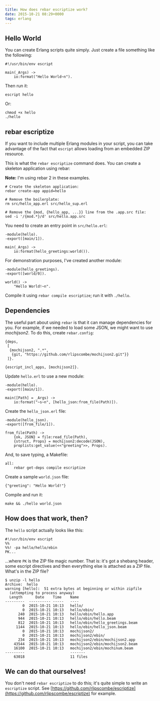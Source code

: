 ```yaml
---
title: How does rebar escriptize work?
date: 2015-10-21 08:29+0000
tags: erlang
---
```


## Hello World

You can create Erlang scripts quite simply. Just create a file something like the following:

    #!/usr/bin/env escript

    main(_Args) ->
        io:format("Hello World~n").

Then run it:

    escript hello

Or:

    chmod +x hello
    ./hello

## rebar escriptize

If you want to include multiple Erlang modules in your script, you can take
advantage of the fact that `escript` allows loading from an embedded ZIP
resource.

This is what the `rebar escriptize` command does. You can create a skeleton application using rebar:

**Note:** I'm using rebar 2 in these examples.

    # Create the skeleton application:
    rebar create-app appid=hello

    # Remove the boilerplate:
    rm src/hello_app.erl src/hello_sup.erl

    # Remove the {mod, {hello_app, ...}} line from the .app.src file:
    sed -i '/{mod.*}/d' src/hello.app.src

You need to create an entry point in `src/hello.erl`:

    -module(hello).
    -export([main/1]).

    main(_Args) ->
        io:format(hello_greetings:world()).

For demonstration purposes, I've created another module:

    -module(hello_greetings).
    -export([world/0]).

    world() ->
        "Hello World!~n".

Compile it using `rebar compile escriptize`; run it with `./hello`.

## Dependencies

The useful part about using `rebar` is that it can manage dependencies for you.
For example, if we needed to load some JSON, we might want to use *mochijson2*.
To do this, create `rebar.config`:

    {deps,
     [
      {mochijson2, ".*",
       {git, "https://github.com/rlipscombe/mochijson2.git"}}
     ]}.

    {escript_incl_apps, [mochijson2]}.

Update `hello.erl` to use a new module:

    -module(hello).
    -export([main/1]).

    main([Path] = _Args) ->
        io:format("~s~n", [hello_json:from_file(Path)]).

Create the `hello_json.erl` file:

    -module(hello_json).
    -export([from_file/1]).

    from_file(Path) ->
        {ok, JSON} = file:read_file(Path),
        {struct, Props} = mochijson2:decode(JSON),
        proplists:get_value(<<"greeting">>, Props).

And, to save typing, a Makefile:

    all:
        rebar get-deps compile escriptize

Create a sample `world.json` file:

    {"greeting": "Hello World!"}

Compile and run it:

    make && ./hello world.json

## How does that work, then?

The `hello` script actually looks like this:

    #!/usr/bin/env escript
    %%
    %%! -pa hello/hello/ebin
    PK...

...where `PK` is the ZIP file magic number. That is: it's got a shebang header,
some escript directives and then everything else is attached as a ZIP file.
What's in the ZIP file?

    $ unzip -l hello
    Archive:  hello
    warning [hello]:  51 extra bytes at beginning or within zipfile
      (attempting to process anyway)
      Length      Date    Time    Name
    ---------  ---------- -----   ----
            0  2015-10-21 10:13   hello/
            0  2015-10-21 10:13   hello/ebin/
          240  2015-10-21 10:13   hello/ebin/hello.app
          944  2015-10-21 10:13   hello/ebin/hello.beam
          812  2015-10-21 10:13   hello/ebin/hello_greetings.beam
         1144  2015-10-21 10:13   hello/ebin/hello_json.beam
            0  2015-10-21 10:13   mochijson2/
            0  2015-10-21 10:13   mochijson2/ebin/
          234  2015-10-21 10:13   mochijson2/ebin/mochijson2.app
        43544  2015-10-21 10:13   mochijson2/ebin/mochijson2.beam
        16100  2015-10-21 10:13   mochijson2/ebin/mochinum.beam
    ---------                     -------
        63018                     11 files

## We can do that ourselves!

You don't need `rebar escriptize` to do this; it's quite simple to write an
`escriptize` script. See [https://github.com/rlipscombe/escriptize](https://github.com/rlipscombe/escriptize) for example.
